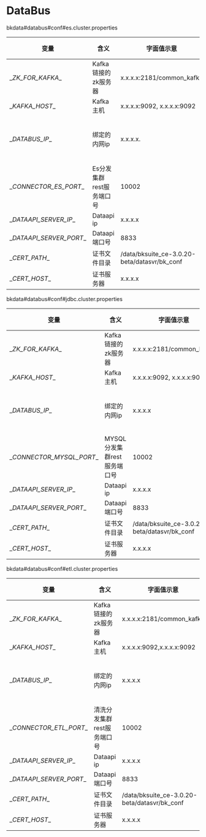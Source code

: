 # DataBus

bkdata\#databus\#conf\#es.cluster.properties

| 变量                      | 含义                     | 字面值示意                                   | 备注       |
|---------------------------|--------------------------|----------------------------------------------|------------|
| \__ZK_FOR_KAFKA_\_        | Kafka链接的zk服务器      | x.x.x.x:2181/common_kafka                    |            |
| \__KAFKA_HOST_\_          | Kafka主机                | x.x.x.x:9092, x.x.x.x:9092                   |            |
| \__DATABUS_IP_\_          | 绑定的内网ip             | x.x.x.x.                                     | 本机内网ip |
| \__CONNECTOR_ES_PORT_\_   | Es分发集群rest服务端口号 | 10002                                        |            |
| \__DATAAPI_SERVER_IP_\_   | Dataapi ip               | x.x.x.x                                      |            |
| \__DATAAPI_SERVER_PORT_\_ | Dataapi端口号            | 8833                                         |            |
| \__CERT_PATH_\_           | 证书文件目录             | /data/bksuite_ce-3.0.20-beta/datasvr/bk_conf |            |
| \__CERT_HOST_\_           | 证书服务器               | x.x.x.x                                      |            |

bkdata\#databus\#conf\#jdbc.cluster.properties

| 变量                       | 含义                        | 字面值示意                                   | 备注       |
|----------------------------|-----------------------------|----------------------------------------------|------------|
| \__ZK_FOR_KAFKA_\_         | Kafka链接的zk服务器         | x.x.x.x:2181/common_kafka                    |            |
| \__KAFKA_HOST_\_           | Kafka主机                   | x.x.x.x:9092, x.x.x.x:9092                   |            |
| \__DATABUS_IP_\_           | 绑定的内网ip                | x.x.x.x                                      | 本机内网IP |
| \__CONNECTOR_MYSQL_PORT_\_ | MYSQL分发集群rest服务端口号 | 10002                                        |            |
| \__DATAAPI_SERVER_IP_\_    | Dataapi ip                  | x.x.x.x                                      |            |
| \__DATAAPI_SERVER_PORT_\_  | Dataapi端口号               | 8833                                         |            |
| \__CERT_PATH_\_            | 证书文件目录                | /data/bksuite_ce-3.0.20-beta/datasvr/bk_conf |            |
| \__CERT_HOST_\_            | 证书服务器                  | x.x.x.x                                      |            |

bkdata\#databus\#conf\#etl.cluster.properties

| 变量                      | 含义                       | 字面值示意                                   | 备注       |
|---------------------------|----------------------------|----------------------------------------------|------------|
| \__ZK_FOR_KAFKA_\_        | Kafka链接的zk服务器        | x.x.x.x:2181/common_kafka                    |            |
| \__KAFKA_HOST_\_          | Kafka主机                  | x.x.x.x:9092,x.x.x.x:9092                    |            |
| \__DATABUS_IP_\_          | 绑定的内网ip               | x.x.x.x                                      | 本机内网IP |
| \__CONNECTOR_ETL_PORT_\_  | 清洗分发集群rest服务端口号 | 10002                                        |            |
| \__DATAAPI_SERVER_IP_\_   | Dataapi ip                 | x.x.x.x                                      |            |
| \__DATAAPI_SERVER_PORT_\_ | Dataapi端口号              | 8833                                         |            |
| \__CERT_PATH_\_           | 证书文件目录               | /data/bksuite_ce-3.0.20-beta/datasvr/bk_conf |            |
| \__CERT_HOST_\_           | 证书服务器                 | x.x.x.x                                      |            |
